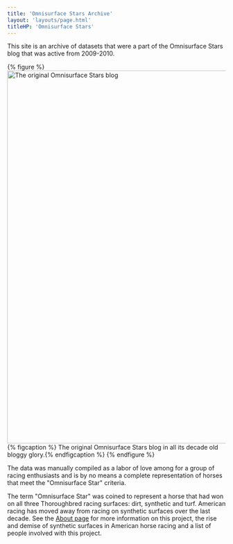 ```yaml
---
title: 'Omnisurface Stars Archive'
layout: 'layouts/page.html'
titleHP: 'Omnisurface Stars'
---
```


This site is an archive of datasets that were a part of the Omnisurface Stars blog that was active from 2009-2010.

{% figure %}
  <picture>
    <source srcset="/img/oss-original.avif" type="image/avif">
    <source srcset="/img/oss-original.webp" type="image/webp">
    <img src="/img/oss-original.jpg" width="860" alt="The original Omnisurface Stars blog">
  </picture>
  {% figcaption %} <span aria-hidden="true">The original Omnisurface Stars blog in all its decade old bloggy glory.</span>{% endfigcaption %}
{% endfigure %}

The data was manually compiled as a labor of love among for a group of racing enthusiasts and is by no means a complete representation of horses that meet the "Omnisurface Star" criteria.

The term "Omnisurface Star" was coined to represent a horse that had won on all three Thoroughbred racing surfaces: dirt, synthetic and turf. American racing has moved away from racing on synthetic surfaces over the last decade. See the [About page](/about/) for more information on this project, the rise and demise of synthetic surfaces in American horse racing and a list of people involved with this project.
